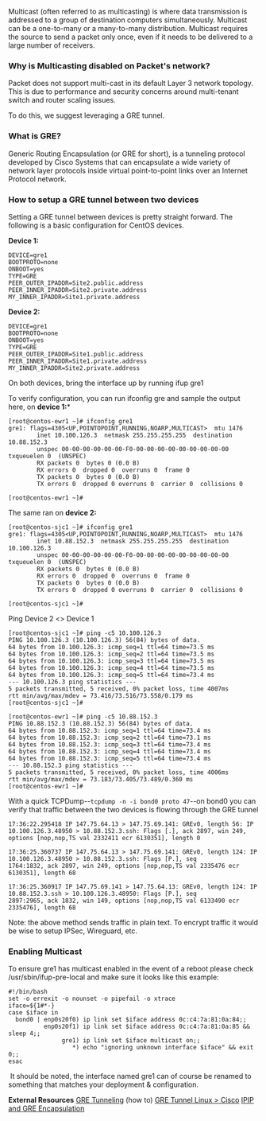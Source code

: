 <!-- <meta>
{
    "title":"GRE with Multicast",
    "description":"Configuring GRE with Multicast between two Packet devices",
    "tag":["Route GRE", "Multicast"],
    "seo-title": "GRE with Multicast - Packet Technical Guides",
    "seo-description": "Configure GRE with Multicast.",
    "og-title": "Configure GRE with Multicast on Packet.",
    "og-description":"Learn how to set up GRE with multicast between two Packet devices in this comprehensive guide."
}
</meta> -->

Multicast (often referred to as multicasting) is where data transmission is addressed to a group of destination computers simultaneously.  Multicast can be a one-to-many or a many-to-many distribution.  Multicast requires the source to send a packet only once, even if it needs to be delivered to a large number of receivers.

### Why is Multicasting disabled on Packet's network?
Packet does not support multi-cast in its default Layer 3 network topology. This is due to performance and security concerns around multi-tenant switch and router scaling issues.

To do this, we suggest leveraging a GRE tunnel.

### What is GRE?
Generic Routing Encapsulation (or GRE for short), is a tunneling protocol developed by Cisco Systems that can encapsulate a wide variety of network layer protocols inside virtual point-to-point links over an Internet Protocol network.

### How to setup a GRE tunnel between two devices
Setting a GRE tunnel between devices is pretty straight forward. The following is a basic configuration for CentOS devices.

**Device 1:**
```
DEVICE=gre1
BOOTPROTO=none
ONBOOT=yes
TYPE=GRE
PEER_OUTER_IPADDR=Site2.public.address
PEER_INNER_IPADDR=Site2.private.address
MY_INNER_IPADDR=Site1.private.address
```

**Device 2:**
```
DEVICE=gre1
BOOTPROTO=none
ONBOOT=yes
TYPE=GRE
PEER_OUTER_IPADDR=Site1.public.address
PEER_INNER_IPADDR=Site1.private.address
MY_INNER_IPADDR=Site2.private.address
```

On both devices, bring the interface up by running ifup gre1

To verify configuration, you can run ifconfig gre and sample the output here, on **device 1:***
```
[root@centos-ewr1 ~]# ifconfig gre1
gre1: flags=4305<UP,POINTOPOINT,RUNNING,NOARP,MULTICAST>  mtu 1476
        inet 10.100.126.3  netmask 255.255.255.255  destination 10.88.152.3
        unspec 00-00-00-00-00-00-F0-00-00-00-00-00-00-00-00-00  txqueuelen 0  (UNSPEC)
        RX packets 0  bytes 0 (0.0 B)
        RX errors 0  dropped 0  overruns 0  frame 0
        TX packets 0  bytes 0 (0.0 B)
        TX errors 0  dropped 0 overruns 0  carrier 0  collisions 0

[root@centos-ewr1 ~]#
```

The same ran on **device 2:**
```
[root@centos-sjc1 ~]# ifconfig gre1
gre1: flags=4305<UP,POINTOPOINT,RUNNING,NOARP,MULTICAST>  mtu 1476
        inet 10.88.152.3  netmask 255.255.255.255  destination 10.100.126.3
        unspec 00-00-00-00-00-00-F0-00-00-00-00-00-00-00-00-00  txqueuelen 0  (UNSPEC)
        RX packets 0  bytes 0 (0.0 B)
        RX errors 0  dropped 0  overruns 0  frame 0
        TX packets 0  bytes 0 (0.0 B)
        TX errors 0  dropped 0 overruns 0  carrier 0  collisions 0

[root@centos-sjc1 ~]#
```

Ping Device 2 <> Device 1
```
[root@centos-sjc1 ~]# ping -c5 10.100.126.3
PING 10.100.126.3 (10.100.126.3) 56(84) bytes of data.
64 bytes from 10.100.126.3: icmp_seq=1 ttl=64 time=73.5 ms
64 bytes from 10.100.126.3: icmp_seq=2 ttl=64 time=73.5 ms
64 bytes from 10.100.126.3: icmp_seq=3 ttl=64 time=73.5 ms
64 bytes from 10.100.126.3: icmp_seq=4 ttl=64 time=73.5 ms
64 bytes from 10.100.126.3: icmp_seq=5 ttl=64 time=73.4 ms
--- 10.100.126.3 ping statistics ---
5 packets transmitted, 5 received, 0% packet loss, time 4007ms
rtt min/avg/max/mdev = 73.416/73.516/73.558/0.179 ms
[root@centos-sjc1 ~]#
```
```
[root@centos-ewr1 ~]# ping -c5 10.88.152.3
PING 10.88.152.3 (10.88.152.3) 56(84) bytes of data.
64 bytes from 10.88.152.3: icmp_seq=1 ttl=64 time=73.4 ms
64 bytes from 10.88.152.3: icmp_seq=2 ttl=64 time=73.1 ms
64 bytes from 10.88.152.3: icmp_seq=3 ttl=64 time=73.4 ms
64 bytes from 10.88.152.3: icmp_seq=4 ttl=64 time=73.4 ms
64 bytes from 10.88.152.3: icmp_seq=5 ttl=64 time=73.4 ms
--- 10.88.152.3 ping statistics ---
5 packets transmitted, 5 received, 0% packet loss, time 4006ms
rtt min/avg/max/mdev = 73.183/73.405/73.489/0.360 ms
[root@centos-ewr1 ~]#
```

With a quick TCPDump--`tcpdump -n -i bond0 proto 47`--on bond0 you can verify that traffic between the two devices is flowing through the GRE tunnel
```
17:36:22.295418 IP 147.75.64.13 > 147.75.69.141: GREv0, length 56: IP 10.100.126.3.48950 > 10.88.152.3.ssh: Flags [.], ack 2897, win 249, options [nop,nop,TS val 2332411 ecr 6130351], length 0

17:36:25.360737 IP 147.75.64.13 > 147.75.69.141: GREv0, length 124: IP 10.100.126.3.48950 > 10.88.152.3.ssh: Flags [P.], seq
1764:1832, ack 2897, win 249, options [nop,nop,TS val 2335476 ecr 6130351], length 68

17:36:25.360917 IP 147.75.69.141 > 147.75.64.13: GREv0, length 124: IP 10.88.152.3.ssh > 10.100.126.3.48950: Flags [P.], seq
2897:2965, ack 1832, win 149, options [nop,nop,TS val 6133490 ecr 2335476], length 68
```

Note: the above method sends traffic in plain text. To encrypt traffic it would be wise to setup IPSec, Wireguard, etc.

### Enabling Multicast
To ensure gre1 has multicast enabled in the event of a reboot please check  /usr/sbin/ifup-pre-local and make sure it looks like this example:
```
#!/bin/bash
set -o errexit -o nounset -o pipefail -o xtrace
iface=${1#*-}
case $iface in
  bond0 | enp0s20f0) ip link set $iface address 0c:c4:7a:81:0a:84;;
          enp0s20f1) ip link set $iface address 0c:c4:7a:81:0a:85 && sleep 4;;
               gre1) ip link set $iface multicast on;;
                  *) echo "ignoring unknown interface $iface" && exit 0;;
esac
```
️ It should be noted, the interface named gre1 can of course be renamed to something that matches your deployment & configuration.

**External Resources**
[GRE Tunneling]() (how to)
[GRE Tunnel Linux > Cisco](http://brezular.com/2015/09/29/gre-tunnel-between-cisco-and-linux/)
[IPIP and GRE Encapsulation](http://www.linux-admins.net/2010/09/tunneling-ipip-and-gre-encapsulation.html)
